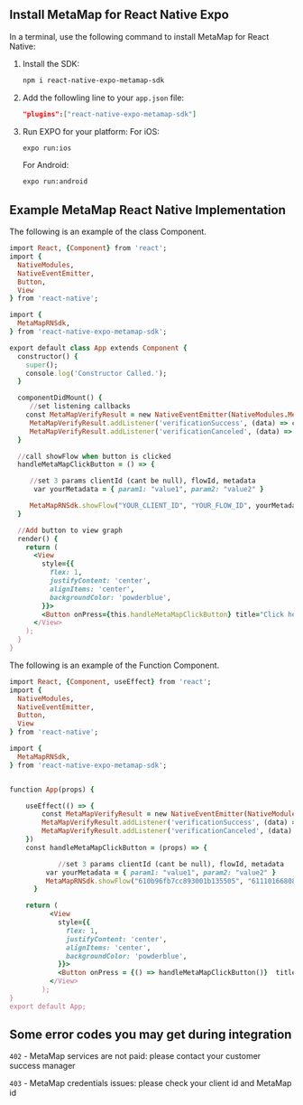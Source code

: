 ## Install MetaMap for React Native Expo
In a terminal, use the following command to install MetaMap for React Native:
1. Install the SDK:
	```bash
	npm i react-native-expo-metamap-sdk
	```
2. Add the followling line to your `app.json` file:
   ```json
   "plugins":["react-native-expo-metamap-sdk"]
   ```
3. Run EXPO for your platform:
   For iOS:
   ```bash
   expo run:ios
   ```
   For Android:
   ```bash
   expo run:android
   ```

## Example MetaMap React Native Implementation

The following is an example of the class Component.

```ruby
import React, {Component} from 'react';
import {
  NativeModules,
  NativeEventEmitter,
  Button,
  View
} from 'react-native';

import {
  MetaMapRNSdk,
} from 'react-native-expo-metamap-sdk';

export default class App extends Component {
  constructor() {
    super();
    console.log('Constructor Called.');
  }

  componentDidMount() {
	 //set listening callbacks
  	const MetaMapVerifyResult = new NativeEventEmitter(NativeModules.MetaMapRNSdk)
 	 MetaMapVerifyResult.addListener('verificationSuccess', (data) => console.log(data))
 	 MetaMapVerifyResult.addListener('verificationCanceled', (data) => console.log(data))
  }

  //call showFlow when button is clicked
  handleMetaMapClickButton = () => {

	 //set 3 params clientId (cant be null), flowId, metadata
  	  var yourMetadata = { param1: "value1", param2: "value2" }

   	 MetaMapRNSdk.showFlow("YOUR_CLIENT_ID", "YOUR_FLOW_ID", yourMetadata);
  }

  //Add button to view graph
  render() {
    return (
      <View
        style={{
          flex: 1,
          justifyContent: 'center',
          alignItems: 'center',
          backgroundColor: 'powderblue',
        }}>
        <Button onPress={this.handleMetaMapClickButton} title="Click here"/>
      </View>
    );
  }
}
```

The following is an example of the Function Component.

```ruby
import React, {Component, useEffect} from 'react';
import {
  NativeModules,
  NativeEventEmitter,
  Button,
  View
} from 'react-native';

import {
  MetaMapRNSdk,
} from 'react-native-expo-metamap-sdk';


function App(props) {

    useEffect(() => {
     	const MetaMapVerifyResult = new NativeEventEmitter(NativeModules.MetaMapRNSdk)
     	MetaMapVerifyResult.addListener('verificationSuccess', (data) => console.log(data))
     	MetaMapVerifyResult.addListener('verificationCanceled', (data) => console.log(data))
    })
    const handleMetaMapClickButton = (props) => {

            //set 3 params clientId (cant be null), flowId, metadata
         var yourMetadata = { param1: "value1", param2: "value2" }
       	 MetaMapRNSdk.showFlow("610b96fb7cc893001b135505", "611101668083a1001b13cc80", yourMetadata);
      }

    return (
          <View
            style={{
              flex: 1,
              justifyContent: 'center',
              alignItems: 'center',
              backgroundColor: 'powderblue',
            }}>
            <Button onPress = {() => handleMetaMapClickButton()}  title="Click here"/>
          </View>
        );
}
export default App;

```

## Some error codes you may get during integration

`402` - MetaMap services are not paid: please contact your customer success manager

`403` - MetaMap credentials issues: please check your client id and MetaMap id